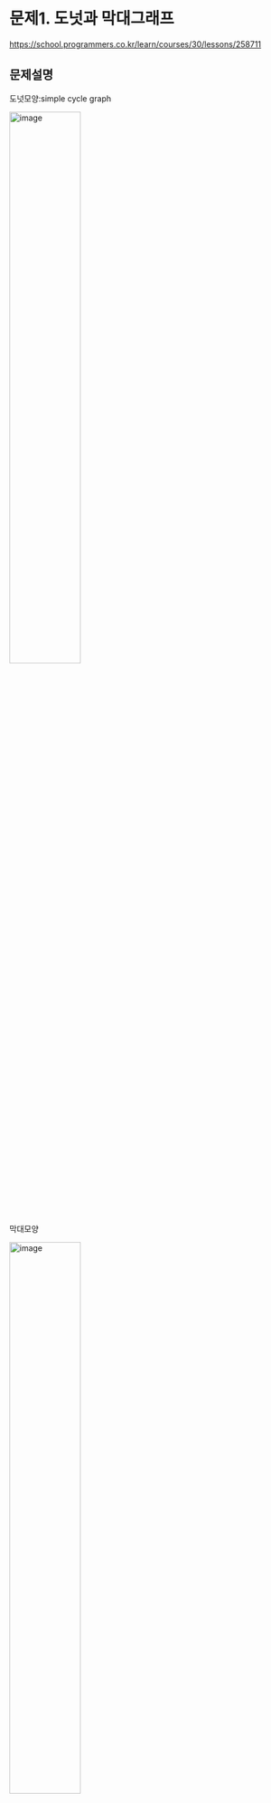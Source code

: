 # 문제1. 도넛과 막대그래프

https://school.programmers.co.kr/learn/courses/30/lessons/258711

## 문제설명

도넛모양:simple cycle graph

<img src="https://github.com/user-attachments/assets/011d281f-9d13-4b00-a7cc-0c0fd487bc3e" alt="image" style="width: 50%; height: 50%;">

막대모양

<img src="https://github.com/user-attachments/assets/8fefe073-c5fa-4a88-bec9-750521b8dff6" alt="image" style="width: 50%; height: 50%;">

8자모양

<img src="https://github.com/user-attachments/assets/877a0b36-13e6-45a8-9a6d-eee0e687f39f" alt="image" style="width: 50%; height: 50%;">

위 세 모양의 sub graph들이 있고, 새로운 한 vertex는 각 subgraph에 임의의 한 vertex를 destination으로 하는 edge로 연결되어 있다.

입력은 [[1,2],[3,4]]와 같은 형태로 edges가 주어지며, 출력은 [시작vertex, #도넛모양, #막대모양, #8자모양]이다.
